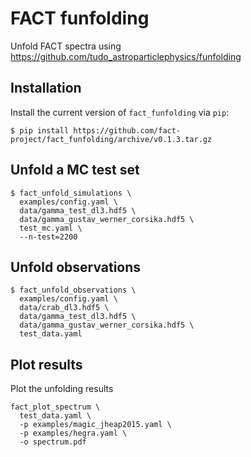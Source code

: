# FACT funfolding

Unfold FACT spectra using https://github.com/tudo_astroparticlephysics/funfolding

## Installation

Install the current version of `fact_funfolding` via `pip`:
```
$ pip install https://github.com/fact-project/fact_funfolding/archive/v0.1.3.tar.gz
```


## Unfold a MC test set

```
$ fact_unfold_simulations \
  examples/config.yaml \
  data/gamma_test_dl3.hdf5 \
  data/gamma_gustav_werner_corsika.hdf5 \
  test_mc.yaml \
  --n-test=2200
```

## Unfold observations

```
$ fact_unfold_observations \
  examples/config.yaml \
  data/crab_dl3.hdf5 \
  data/gamma_test_dl3.hdf5 \
  data/gamma_gustav_werner_corsika.hdf5 \
  test_data.yaml
```

## Plot results

Plot the unfolding results

```
fact_plot_spectrum \
  test_data.yaml \
  -p examples/magic_jheap2015.yaml \
  -p examples/hegra.yaml \
  -o spectrum.pdf
```
